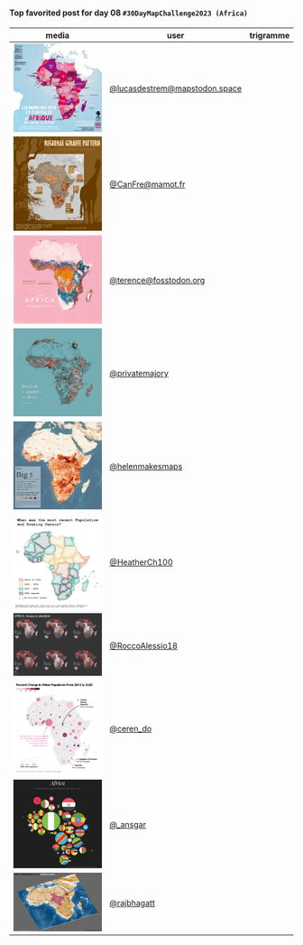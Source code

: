 #### Top favorited post for day 08 `#30DayMapChallenge2023 (Africa)`

| media | user | trigramme |
|-------|------|-----------|
|![image](uploads/f80b095529894298966ba7357d3a7f84/image.png)|[@lucasdestrem@mapstodon.space](https://mastodon.tetaneutral.net/@lucasdestrem@mapstodon.space/111376661408868106)|  |
|![image](uploads/4550e0d6e0345a3885fc728987117528/image.png)|[@CanFre@mamot.fr](https://mastodon.tetaneutral.net/@CanFre@mamot.fr/111373646853573346)|  |
|![image](uploads/abee4364e2f17d33c252803bf798b0a6/image.png)|[@terence@fosstodon.org](https://mastodon.tetaneutral.net/@terence@fosstodon.org/111376917620928877)|  |
|![image](uploads/1a2a7034bdca104e854949590f43eb9d/image.png)|[@privatemajory](https://twitter.com/privatemajory/status/1722195762564780310)|  |
|![image](uploads/00898c07d55657716dd26632765ce3f7/image.png)|[@helenmakesmaps](https://twitter.com/helenmakesmaps/status/1722288803195339035)|  |
|![image](uploads/5cd85f4b1867d08de4b9d25b08941504/image.png)|[@HeatherCh100](https://twitter.com/HeatherCh100/status/1722374569627996296)|  |
|![image](uploads/e2a1582282688b18c3ec874d392ed469/image.png)|[@RoccoAlessio18](https://twitter.com/RoccoAlessio18/status/1722212704751083640)|  |
|![image](uploads/5195b19425a4b1d73ca0778fade217d9/image.png)|[@ceren_do](https://twitter.com/ceren_do/status/1722213605029159305)|  |
|![image](uploads/299ca2dc975852d27155ca7f81a0e42b/image.png)|[@_ansgar](https://twitter.com/_ansgar/status/1722224197202800821)|  |
|![image](uploads/1faa8767e340b9450684aac9ea8f34fd/image.png)|[@rajbhagatt](https://twitter.com/rajbhagatt/status/1722279244053774674)|  |